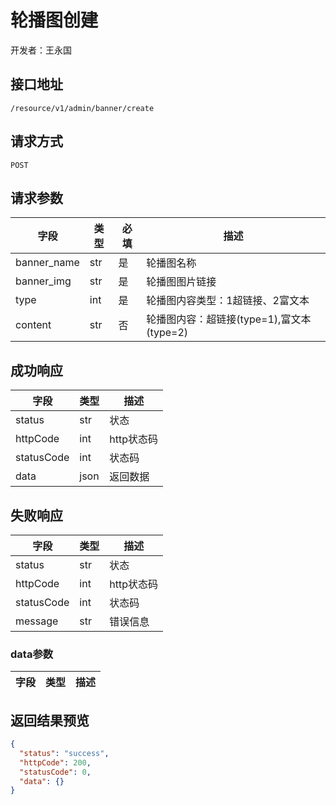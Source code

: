 # 轮播图创建

开发者：王永国

## 接口地址

`/resource/v1/admin/banner/create`

## 请求方式

`POST`

## 请求参数

| 字段 | 类型   | 必填 | 描述     |
| ---- | ------ | ---- | -------- |
| banner_name | str | 是 | 轮播图名称 |
| banner_img | str | 是 | 轮播图图片链接 |
| type | int | 是 | 轮播图内容类型：1超链接、2富文本 |
| content | str | 否 | 轮播图内容：超链接(type=1),富文本(type=2) |

## 成功响应

| 字段       | 类型    | 描述        |
| ---------- | ------- | ----------- |
| status | str | 状态 |
| httpCode | int | http状态码 |
| statusCode | int | 状态码 |
| data | json | 返回数据 |

## 失败响应

| 字段       | 类型    | 描述        |
| ---------- | ------- | ----------- |
| status | str | 状态 |
| httpCode | int | http状态码 |
| statusCode | int | 状态码 |
| message | str | 错误信息 |

### data参数

| 字段 | 类型 | 描述 |
| --- | --- | --- |

## 返回结果预览

```json
{
  "status": "success",
  "httpCode": 200,
  "statusCode": 0,
  "data": {}
}
```